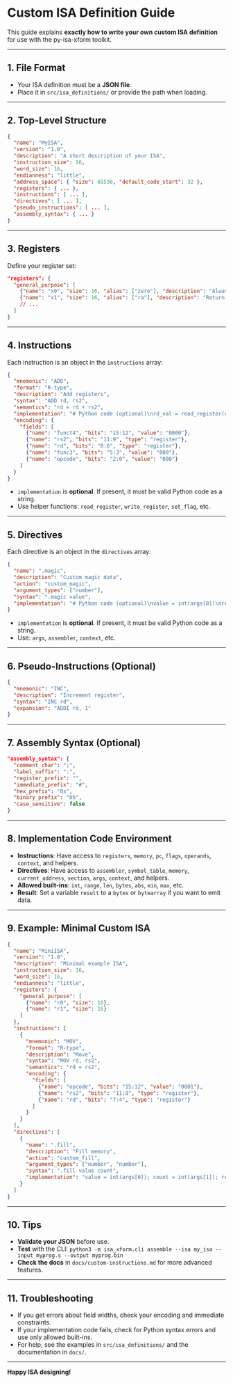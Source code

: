 # Custom ISA Definition Guide

This guide explains **exactly how to write your own custom ISA definition** for use with the py-isa-xform toolkit.

---

## 1. File Format
- Your ISA definition must be a **JSON file**.
- Place it in `src/isa_definitions/` or provide the path when loading.

---

## 2. Top-Level Structure
```json
{
  "name": "MyISA",
  "version": "1.0",
  "description": "A short description of your ISA",
  "instruction_size": 16,
  "word_size": 16,
  "endianness": "little",
  "address_space": { "size": 65536, "default_code_start": 32 },
  "registers": { ... },
  "instructions": [ ... ],
  "directives": [ ... ],
  "pseudo_instructions": [ ... ],
  "assembly_syntax": { ... }
}
```

---

## 3. Registers
Define your register set:
```json
"registers": {
  "general_purpose": [
    {"name": "x0", "size": 16, "alias": ["zero"], "description": "Always zero"},
    {"name": "x1", "size": 16, "alias": ["ra"], "description": "Return address"}
    // ...
  ]
}
```

---

## 4. Instructions
Each instruction is an object in the `instructions` array:
```json
{
  "mnemonic": "ADD",
  "format": "R-type",
  "description": "Add registers",
  "syntax": "ADD rd, rs2",
  "semantics": "rd = rd + rs2",
  "implementation": "# Python code (optional)\nrd_val = read_register(operands['rd'])\nrs2_val = read_register(operands['rs2'])\nresult = (rd_val + rs2_val) & 0xFFFF\nwrite_register(operands['rd'], result)",
  "encoding": {
    "fields": [
      {"name": "funct4", "bits": "15:12", "value": "0000"},
      {"name": "rs2", "bits": "11:9", "type": "register"},
      {"name": "rd", "bits": "8:6", "type": "register"},
      {"name": "func3", "bits": "5:3", "value": "000"},
      {"name": "opcode", "bits": "2:0", "value": "000"}
    ]
  }
}
```
- `implementation` is **optional**. If present, it must be valid Python code as a string.
- Use helper functions: `read_register`, `write_register`, `set_flag`, etc.

---

## 5. Directives
Each directive is an object in the `directives` array:
```json
{
  "name": ".magic",
  "description": "Custom magic data",
  "action": "custom_magic",
  "argument_types": ["number"],
  "syntax": ".magic value",
  "implementation": "# Python code (optional)\nvalue = int(args[0])\nresult = bytes([value ^ 0xAB, value & 0xFF])\ncontext.current_address += len(result)\nassembler.context.current_address = context.current_address\nassembler.symbol_table.set_current_address(context.current_address)"
}
```
- `implementation` is **optional**. If present, it must be valid Python code as a string.
- Use: `args`, `assembler`, `context`, etc.

---

## 6. Pseudo-Instructions (Optional)
```json
{
  "mnemonic": "INC",
  "description": "Increment register",
  "syntax": "INC rd",
  "expansion": "ADDI rd, 1"
}
```

---

## 7. Assembly Syntax (Optional)
```json
"assembly_syntax": {
  "comment_char": ";",
  "label_suffix": ":",
  "register_prefix": "",
  "immediate_prefix": "#",
  "hex_prefix": "0x",
  "binary_prefix": "0b",
  "case_sensitive": false
}
```

---

## 8. Implementation Code Environment
- **Instructions**: Have access to `registers`, `memory`, `pc`, `flags`, `operands`, `context`, and helpers.
- **Directives**: Have access to `assembler`, `symbol_table`, `memory`, `current_address`, `section`, `args`, `context`, and helpers.
- **Allowed built-ins**: `int`, `range`, `len`, `bytes`, `abs`, `min`, `max`, etc.
- **Result**: Set a variable `result` to a `bytes` or `bytearray` if you want to emit data.

---

## 9. Example: Minimal Custom ISA
```json
{
  "name": "MiniISA",
  "version": "1.0",
  "description": "Minimal example ISA",
  "instruction_size": 16,
  "word_size": 16,
  "endianness": "little",
  "registers": {
    "general_purpose": [
      {"name": "r0", "size": 16},
      {"name": "r1", "size": 16}
    ]
  },
  "instructions": [
    {
      "mnemonic": "MOV",
      "format": "R-type",
      "description": "Move",
      "syntax": "MOV rd, rs2",
      "semantics": "rd = rs2",
      "encoding": {
        "fields": [
          {"name": "opcode", "bits": "15:12", "value": "0001"},
          {"name": "rs2", "bits": "11:8", "type": "register"},
          {"name": "rd", "bits": "7:4", "type": "register"}
        ]
      }
    }
  ],
  "directives": [
    {
      "name": ".fill",
      "description": "Fill memory",
      "action": "custom_fill",
      "argument_types": ["number", "number"],
      "syntax": ".fill value count",
      "implementation": "value = int(args[0]); count = int(args[1]); result = bytes([value] * count); context.current_address += count; assembler.context.current_address = context.current_address; assembler.symbol_table.set_current_address(context.current_address)"
    }
  ]
}
```

---

## 10. Tips
- **Validate your JSON** before use.
- **Test** with the CLI: `python3 -m isa_xform.cli assemble --isa my_isa --input myprog.s --output myprog.bin`
- **Check the docs** in `docs/custom-instructions.md` for more advanced features.

---

## 11. Troubleshooting
- If you get errors about field widths, check your encoding and immediate constraints.
- If your implementation code fails, check for Python syntax errors and use only allowed built-ins.
- For help, see the examples in `src/isa_definitions/` and the documentation in `docs/`.

---

**Happy ISA designing!** 